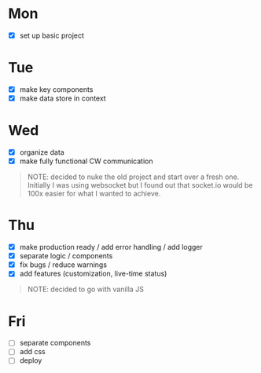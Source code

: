 # Mon

- [x] set up basic project

# Tue

- [x] make key components
- [x] make data store in context

# Wed

- [x] organize data
- [x] make fully functional CW communication

> NOTE: decided to nuke the old project and start over a fresh one.
> Initially I was using websocket but I found out that socket.io would be 100x easier for what I wanted to achieve.

# Thu

- [x] make production ready / add error handling / add logger
- [x] separate logic / components
- [x] fix bugs / reduce warnings
- [x] add features (customization, live-time status)

> NOTE: decided to go with vanilla JS

# Fri

- [ ] separate components
- [ ] add css
- [ ] deploy
